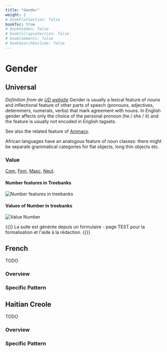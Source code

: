 ```yaml
---
title: "Gender"
weight: 2
# bookFlatSection: false
bookToc: true
# bookHidden: false
# bookCollapseSection: false
# bookComments: false
# bookSearchExclude: false
---
```

# Gender

## Universal

*Definition from de [UD website](https://universaldependencies.org/u/feat/Gender.html)*
Gender is usually a lexical feature of nouns and inflectional feature of other parts of speech (pronouns, adjectives, determiners, numerals, verbs) that mark agreement with nouns. In English gender affects only the choice of the personal pronoun (he / she / it) and the feature is usually not encoded in English tagsets.

See also the related feature of [Animacy](./Animacy.md).

African languages have an analogous feature of noun classes: there might be separate grammatical categories for flat objects, long thin objects etc.

### Value

[Com](https://universaldependencies.org/u/feat/Gender.html#Com),
[Fem](https://universaldependencies.org/u/feat/Gender.html#Fem),
[Masc](https://universaldependencies.org/u/feat/Gender.html#Masc),
[Neut](https://universaldependencies.org/u/feat/Gender.html#Neut).

#### Number features in Treebanks

![Number features in treebanks](/images/General_Guideline/Features/Gender/tables_feats.png)

#### Values of Number in treebanks

![Value Number](/images/General_Guideline/Features/Gender/tables_feats_value.png)

{{<hint info>}}
La suite est générée depuis un formulaire - page TEST pour la formalisation et l'aide à la rédaction.
{{</hint>}}

## French

TODO
### Overview

### Specific Pattern




## Haitian Creole

TODO
### Overview

### Specific Pattern


